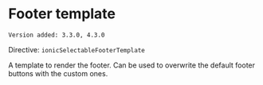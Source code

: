 # Footer template

`Version added: 3.3.0, 4.3.0`

Directive: `ionicSelectableFooterTemplate`

A template to render the footer. Can be used to overwrite the default footer buttons with the custom ones.
